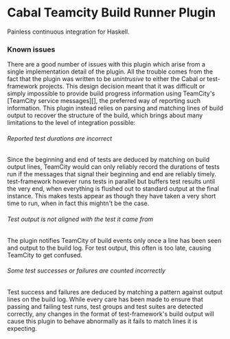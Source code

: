 # Cabal Teamcity Build Runner Plugin
Painless continuous integration for Haskell.

### Known issues

There are a good number of issues with this plugin which arise from a single
implementation detail of the plugin.  All the trouble comes from the fact that
the plugin was written to be _unintrusive_ to either the Cabal or
test-framework projects. This design decision meant that it was difficult or
simply impossible to provide build progress information using TeamCity's
[TeamCity service messages][], the preferred way of reporting such information.
This plugin instead relies on parsing and matching lines of build output to
recover the structure of the build, which brings about many limitations to the
level of integration possible:

###### Reported test durations are incorrect
Since the beginning and end of tests are deduced by matching on build output lines, TeamCity would
can only reliably record the durations of tests run if the messages that signal their beginning and end
are reliably timely. test-framework however runs tests in parallel but buffers test results until the
very end, when everything is flushed out to standard output at the final instance. This makes
tests appear as though they have taken a very short time to run, when in fact this mightn't be the case.

###### Test output is not aligned with the test it came from
The plugin notifies TeamCity of build events only once a line has been seen and output to the build log.
For test output, this often is too late, causing TeamCity to get confused.

###### Some test successes or failures are counted incorrectly
Test success and failures are deduced by matching a pattern against output
lines on the build log. While every care has been made to ensure that
passing and failing test runs, test groups and test suites are detected
correctly, any changes in the format of test-framework's build output will
cause this plugin to behave abnormally as it fails to match lines it is expecting.


